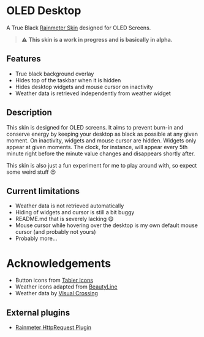 # OLED Desktop
A True Black [Rainmeter Skin](https://www.rainmeter.net/) designed for OLED Screens.

> ⚠️ **This skin is a work in progress and is basically in alpha.**

## Features
- True black background overlay
- Hides top of the taskbar when it is hidden
- Hides desktop widgets and mouse cursor on inactivity
- Weather data is retrieved independently from weather widget

## Description
This skin is designed for OLED screens. It aims to prevent burn-in and conserve energy by keeping your desktop as black as possible at any given moment. On inactivity, widgets and mouse cursor are hidden. Widgets only appear at given moments. The clock, for instance, will appear every 5th minute right before the minute value changes and disappears shortly after.

This skin is also just a fun experiment for me to play around with, so expect some weird stuff 😉

## Current limitations
- Weather data is not retrieved automatically
- Hiding of widgets and cursor is still a bit buggy
- README.md that is severely lacking 😋
- Mouse cursor while hovering over the desktop is my own default mouse cursor (and probably not yours)
- Probably more...

# Acknowledgements
- Button icons from [Tabler Icons](https://tablericons.com/)
- Weather icons adapted from [BeautyLine](https://store.kde.org/p/1425426)
- Weather data by [Visual Crossing](https://www.visualcrossing.com/)

## External plugins
- [Rainmeter HttpRequest Plugin](https://github.com/ilsasdo/rainmeter-httprequest)
